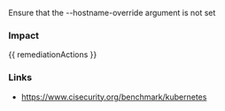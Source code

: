 
Ensure that the --hostname-override argument is not set

### Impact
<!-- Add Impact here -->

<!-- DO NOT CHANGE -->
{{ remediationActions }}

### Links
- https://www.cisecurity.org/benchmark/kubernetes


